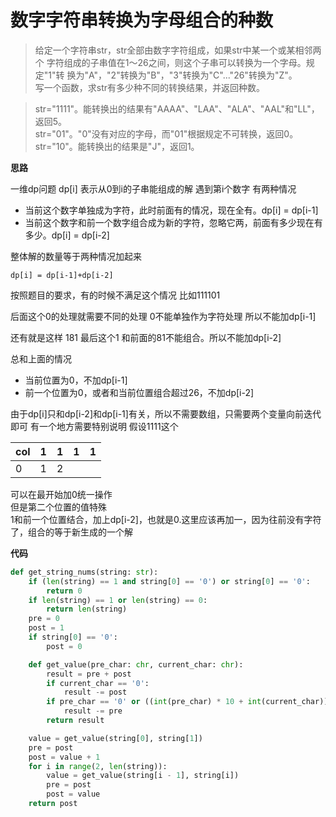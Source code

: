 # 数字字符串转换为字母组合的种数
> 给定一个字符串str，str全部由数字字符组成，如果str中某一个或某相邻两个
> 字符组成的子串值在1～26之间，则这个子串可以转换为一个字母。规定"1"转
> 换为"A"，"2"转换为"B"，"3"转换为"C"..."26"转换为"Z"。  
> 写一个函数，求str有多少种不同的转换结果，并返回种数。

>str="1111"。能转换出的结果有"AAAA"、"LAA"、"ALA"、"AAL"和"LL"，返回5。  
>str="01"。"0"没有对应的字母，而"01"根据规定不可转换，返回0。  
>str="10"。能转换出的结果是"J"，返回1。  

**思路**

一维dp问题
dp[i] 表示从0到i的子串能组成的解
遇到第i个数字
有两种情况
- 当前这个数字单独成为字符，此时前面有的情况，现在全有。dp[i] = dp[i-1]
- 当前这个数字和前一个数字组合成为新的字符，忽略它两，前面有多少现在有多少。dp[i] = dp[i-2]

整体解的数量等于两种情况加起来

`
dp[i] = dp[i-1]+dp[i-2]
`

按照题目的要求，有的时候不满足这个情况
比如111101

后面这个0的处理就需要不同的处理
0不能单独作为字符处理
所以不能加dp[i-1]

还有就是这样
181
最后这个1
和前面的81不能组合。所以不能加dp[i-2]

总和上面的情况
- 当前位置为0，不加dp[i-1]
- 前一个位置为0，或者和当前位置组合超过26，不加dp[i-2]

由于dp[i]只和dp[i-2]和dp[i-1]有关，所以不需要数组，只需要两个变量向前迭代即可
有一个地方需要特别说明
假设1111这个

| col | 1   | 1   | 1   | 1   |
| --- | --- | --- | --- | --- | 
| 0   | 1   | 2   |

可以在最开始加0统一操作  
但是第二个位置的值特殊  
1和前一个位置结合，加上dp[i-2]，也就是0.这里应该再加一，因为往前没有字符了，组合的等于新生成的一个解


**代码**
```python
def get_string_nums(string: str):
    if (len(string) == 1 and string[0] == '0') or string[0] == '0':
        return 0
    if len(string) == 1 or len(string) == 0:
        return len(string)
    pre = 0
    post = 1
    if string[0] == '0':
        post = 0

    def get_value(pre_char: chr, current_char: chr):
        result = pre + post
        if current_char == '0':
            result -= post
        if pre_char == '0' or ((int(pre_char) * 10 + int(current_char)) > 26):
            result -= pre
        return result

    value = get_value(string[0], string[1])
    pre = post
    post = value + 1
    for i in range(2, len(string)):
        value = get_value(string[i - 1], string[i])
        pre = post
        post = value
    return post
```